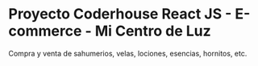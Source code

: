 # Proyecto Coderhouse React JS - E-commerce - Mi Centro de Luz

Compra y venta de sahumerios, velas, lociones, esencias, hornitos, etc.

